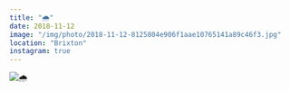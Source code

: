 ```yaml
---
title: "🌧"
date: 2018-11-12
image: "/img/photo/2018-11-12-8125804e906f1aae10765141a89c46f3.jpg"
location: "Brixton"
instagram: true
---
```


![🌧](/img/photo/2018-11-12-8125804e906f1aae10765141a89c46f3.jpg)
